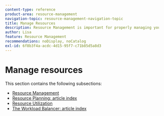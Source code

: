 ```yaml
---
content-type: reference
product-area: resource-management
navigation-topic: resource-management-navigation-topic
title: Manage Resources
description: Resource Management is important for properly managing your work and forecasting availability. Learn how to plan and schedule your resources for work in the following articles. 
author: Lisa
feature: Resource Management
recommendations: noDisplay, noCatalog
exl-id: 6f8b3f4a-acdc-4d15-95f7-c71b85d5a8d3
---
```

# Manage resources

This section contains the following subsections:

* [Resource Management](../resource-mgmt/resource-mgmt-overview/resource-management-overview.md) 
* [Resource Planning: article index](../resource-mgmt/resource-planning/resource-planning-overview.md) 
* [Resource Utilization](../resource-mgmt/resource-utilization/resource-utilization.md) 
* [The Workload Balancer: article index](../resource-mgmt/workload-balancer/workload-balancer.md)
